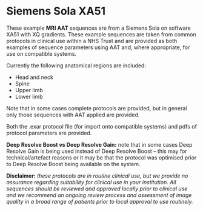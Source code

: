 # Siemens Sola XA51

These example **MRI AAT** sequences are from a Siemens Sola on software XA51 with XQ gradients. These example sequences are taken from common protocols in clinical use within a NHS Trust and are provided as both examples of sequence parameters using AAT and, where appropriate, for use on compatible systems.
 
Currently the following anatomical regions are included:
- Head and neck
- Spine
- Upper limb
- Lower limb
 
Note that in some cases complete protocols are provided, but in general only those sequences with AAT applied are provided.
 
Both the .exar protocol file (for import onto compatible systems) and pdfs of protocol parameters are provided.
 
**Deep Resolve Boost vs Deep Resolve Gain:** note that in some cases Deep Resolve Gain is being used instead of Deep Resolve Boost – this may for technical/artefact reasons or it may be that the protocol was optimised prior to Deep Resolve Boost being available on the system.
 
**Disclaimer:** *these protocols are in routine clinical use, but we provide no assurance regarding suitability for clinical use in your institution.  All sequences should be reviewed and approved locally prior to clinical use and we recommend an ongoing review process and assessment of image quality in a broad range of patients prior to local approval to use routinely.*
